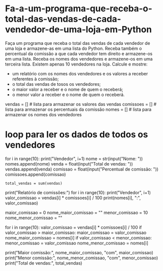 # Fa-a-um-programa-que-receba-o-total-das-vendas-de-cada-vendedor-de-uma-loja-em-Python
Faça um programa que receba o total das vendas de cada vendedor de uma loja e armazene-as em uma lista do Python. Receba também o percentual da comissão a que cada vendedor tem direito e armazene-os em uma lista. Receba os nomes dos vendedores e armazene-os em uma terceira lista. Existem apenas 10 vendedores na loja. Calcule e mostre: 
- um relatório com os nomes dos vendedores e os valores a receber referentes à comissão; 
- o total das vendas de tosos os vendedores; 
- o maior valor a receber e o nome de quem o receberá;
- o menor valor a receber e o nome de quem o receberá.

vendas = [] # lista para armazenar os valores das vendas
comissoes = [] # lista para armazenar os percentuais da comissão
nomes = [] #  lista para armazenar os nomes dos vendedores

# loop para ler os dados de todos os vendedores
for i in range(10):
    print("Vendedor", i+1)
    nome = str(input("Nome: "))
    nomes.append(nome)
    venda = float(input("Total de vendas: "))
    vendas.append(venda)
    comissao = float(input("Percentual de comissão: "))
    comissoes.append(comissao)   

    total_vendas = sum(vendas)

print("Relatório de comissões:")
for i in range(10):
    print("Vendedor", i+1)
    valor_comissao = vendas[i] * comissoes[i] / 100
    print(nomes[i], ":", valor_comissao)

maior_comissao = 0
nome_maior_comissao = ""
menor_comissao = 10
nome_menor_comissao = ""

for i in range(10):
    valor_comissao = vendas[i] * comissoes[i] / 100
    if valor_comissao > maior_comissao:
        maior_comissao = valor_comissao
        nome_maior_comissao = nomes[i]
    if valor_comissao < menor_comissao:
        menor_comissao = valor_comissao
        nome_menor_comissao = nomes[i]

print("Maior comissão:", nome_maior_comissao, "com", maior_comissao)
print("Menor comissão:", nome_menor_comissao, "com", menor_comissao)
print("Total de vendas:", total_vendas)
